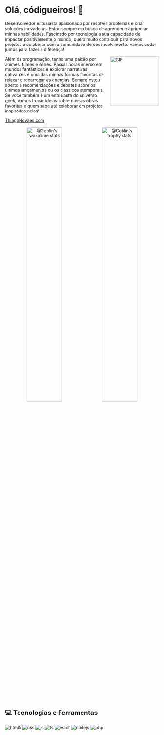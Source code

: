 # Olá, códigueiros! 👋

Desenvolvedor entusiasta apaixonado por resolver problemas e criar soluções inovadoras. Estou sempre em busca de aprender e aprimorar minhas habilidades. Fascinado por tecnologia e sua capacidade de impactar positivamente o mundo, quero muito contribuir para novos projetos e colaborar com a comunidade de desenvolvimento. Vamos codar juntos para fazer a diferença!

<img align="right" alt="GIF" height="160px" src="https://media3.giphy.com/media/v1.Y2lkPTc5MGI3NjExaHkxcTUwa3J3N2U4azI0ZTExZng2bmtodDlhNTc3OTZsemYwbXRtZyZlcD12MV9pbnRlcm5hbF9naWZfYnlfaWQmY3Q9Zw/bGgsc5mWoryfgKBx1u/giphy.gif" />

Além da programação, tenho uma paixão por animes, filmes e séries. Passar horas imerso em mundos fantásticos e explorar narrativas cativantes é uma das minhas formas favoritas de relaxar e recarregar as energias. Sempre estou aberto a recomendações e debates sobre os últimos lançamentos ou os clássicos atemporais. Se você também é um entusiasta do universo geek, vamos trocar ideias sobre nossas obras favoritas e quem sabe até colaborar em projetos inspirados nelas!

[ThiagoNovaes.com](https://www.thiagonovaes.com/)

<p align="center">
<a href="#"><img src="https://github-readme-stats.vercel.app/api?username=magobr&show_icons=true&theme=tokyonight"  width="48%" alt="@Goblin's wakatime stats"/></a>
<a href="#"><img src="https://github-readme-streak-stats.herokuapp.com?user=magobr&theme=tokyonight&hide_border=true&date_format=M%20j%5B%2C%20Y%5D"  width="48%" alt="@Goblin's trophy stats"/></a>
</p>

## 💻 Tecnologias e Ferramentas

<div style="display: inline_block">
  <img align="center" alt="html5" src="https://img.shields.io/badge/HTML5-E34F26?style=for-the-badge&logo=html5&logoColor=white" />
  <img align="center" alt="css" src="https://img.shields.io/badge/CSS3-1572B6?style=for-the-badge&logo=css3&logoColor=white" />
  <img align="center" alt="js" src="https://img.shields.io/badge/JavaScript-F7DF1E?style=for-the-badge&logo=javascript&logoColor=black" />
  <img align="center" alt="ts" src="https://img.shields.io/badge/TypeScript-007ACC?style=for-the-badge&logo=typescript&logoColor=white" />
  <img align="center" alt="react" src="https://img.shields.io/badge/React-20232A?style=for-the-badge&logo=react&logoColor=61DAFB" />
  <img align="center" alt="nodejs" src="https://img.shields.io/badge/Node.js-43853D?style=for-the-badge&logo=node.js&logoColor=white" />
  <img align="center" alt="php" src="https://img.shields.io/badge/PHP-483D8B?style=for-the-badge&logo=php&logoColor=white" />
</div><br/>
